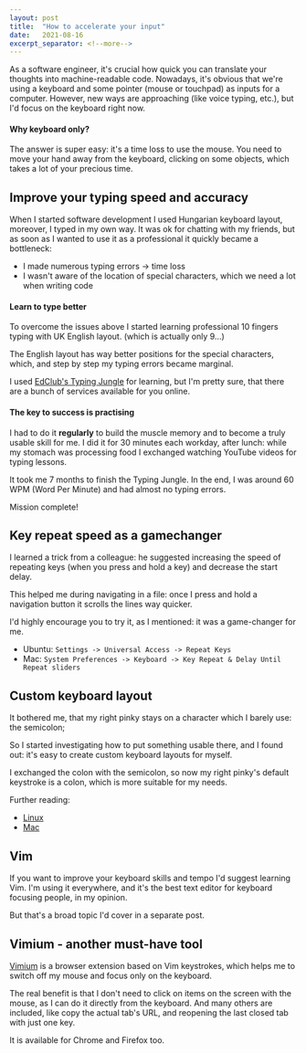 ```yaml
---
layout: post
title:  "How to accelerate your input"
date:   2021-08-16
excerpt_separator: <!--more-->
---
```

As a software engineer, it's crucial how quick you can translate your thoughts into machine-readable code. Nowadays, it's obvious that we're using a keyboard and some pointer (mouse or touchpad) as inputs for a computer. However, new ways are approaching (like voice typing, etc.), but I'd focus on the keyboard right now.

#### Why keyboard only?

The answer is super easy: it's a time loss to use the mouse. You need to move your hand away from the keyboard, clicking on some objects, which takes a lot of your precious time. <!--more-->

## Improve your typing speed and accuracy

When I started software development I used  Hungarian keyboard layout, moreover, I typed in my own way. It was ok for chatting with my friends, but as soon as I wanted to use it as a professional it quickly became a bottleneck:
* I made numerous typing errors -> time loss
* I wasn't aware of the location of special characters, which we need a lot when writing code

#### Learn to type better
To overcome the issues above I started learning professional 10 fingers typing with UK English layout. (which is actually only 9...)

The English layout has way better positions for the special characters, which, and step by step my typing errors became marginal.

I used [EdClub's Typing Jungle](https://www.edclub.com/sportal/program-3.game) for learning, but I'm pretty sure, that there are a bunch of services available for you online.

#### The key to success is practising

I had to do it **regularly** to build the muscle memory and to become a truly usable skill for me. I did it for 30 minutes each workday, after lunch: while my stomach was processing food I exchanged watching YouTube videos for typing lessons.

It took me 7 months to finish the Typing Jungle. In the end, I was around 60 WPM (Word Per Minute) and had almost no typing errors.

Mission complete!

## Key repeat speed as a gamechanger

I learned a trick from a colleague: he suggested increasing the speed of repeating keys (when you press and hold a key) and decrease the start delay.

This helped me during navigating in a file: once I press and hold a navigation button it scrolls the lines way quicker.

I'd highly encourage you to try it, as I mentioned: it was a game-changer for me.

* Ubuntu: `Settings -> Universal Access -> Repeat Keys`
* Mac: `System Preferences -> Keyboard -> Key Repeat & Delay Until Repeat sliders`

## Custom keyboard layout

It bothered me, that my right pinky stays on a character which I barely use: the semicolon;

So I started investigating how to put something usable there, and I found out: it's easy to create custom keyboard layouts for myself.

I exchanged the colon with the semicolon, so now my right pinky's default keystroke is a colon, which is more suitable for my needs.

Further reading:
* [Linux](https://www.dotkam.com/2007/06/25/custom-keyboard-layout-in-ubuntu-or-just-linux-2/)
* [Mac](https://software.sil.org/ukelele/)

## Vim

If you want to improve your keyboard skills and tempo I'd suggest learning Vim. I'm using it everywhere, and it's the best text editor for keyboard focusing people, in my opinion.

But that's a broad topic I'd cover in a separate post.

## Vimium - another must-have tool

[Vimium](https://vimium.github.io/) is a browser extension based on Vim keystrokes, which helps me to switch off my mouse and focus only on the keyboard.

The real benefit is that I don't need to click on items on the screen with the mouse, as I can do it directly from the keyboard. And many others are included, like copy the actual tab's URL, and reopening the last closed tab with just one key.

It is available for Chrome and Firefox too.

